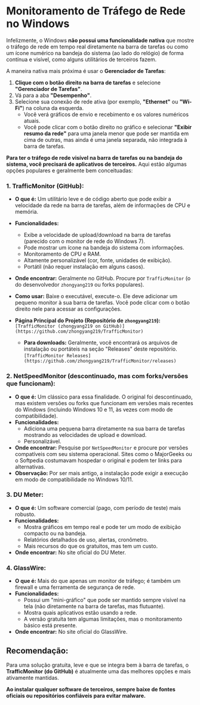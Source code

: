 
# Monitoramento de Tráfego de Rede no Windows

Infelizmente, o Windows **não possui uma funcionalidade nativa** que mostre o tráfego de rede em tempo real diretamente na barra de tarefas ou como um ícone numérico na bandeja do sistema (ao lado do relógio) de forma contínua e visível, como alguns utilitários de terceiros fazem.

A maneira nativa mais próxima é usar o **Gerenciador de Tarefas**:

1.  **Clique com o botão direito na barra de tarefas** e selecione **"Gerenciador de Tarefas"**.
2.  Vá para a aba **"Desempenho"**.
3.  Selecione sua conexão de rede ativa (por exemplo, **"Ethernet"** ou **"Wi-Fi"**) na coluna da esquerda.
    *   Você verá gráficos de envio e recebimento e os valores numéricos atuais.
    *   Você pode clicar com o botão direito no gráfico e selecionar **"Exibir resumo da rede"** para uma janela menor que pode ser mantida em cima de outras, mas ainda é uma janela separada, não integrada à barra de tarefas.

**Para ter o tráfego de rede visível na barra de tarefas ou na bandeja do sistema, você precisará de aplicativos de terceiros.** Aqui estão algumas opções populares e geralmente bem conceituadas:

### 1. TrafficMonitor (GitHub):
*   **O que é:** Um utilitário leve e de código aberto que pode exibir a velocidade da rede na barra de tarefas, além de informações de CPU e memória.
*   **Funcionalidades:**
    *   Exibe a velocidade de upload/download na barra de tarefas (parecido com o monitor de rede do Windows 7).
    *   Pode mostrar um ícone na bandeja do sistema com informações.
    *   Monitoramento de CPU e RAM.
    *   Altamente personalizável (cor, fonte, unidades de exibição).
    *   Portátil (não requer instalação em alguns casos).
*   **Onde encontrar:** Geralmente no GitHub. Procure por `TrafficMonitor` (o do desenvolvedor `zhongyang219` ou forks populares).
*   **Como usar:** Baixe o executável, execute-o. Ele deve adicionar um pequeno monitor à sua barra de tarefas. Você pode clicar com o botão direito nele para acessar as configurações.

*   **Página Principal do Projeto (Repositório de `zhongyang219`):**
    `[TrafficMonitor (zhongyang219 on GitHub)](https://github.com/zhongyang219/TrafficMonitor)`
    *   **Para downloads:** Geralmente, você encontrará os arquivos de instalação ou portáteis na seção "Releases" deste repositório.
    `[TrafficMonitor Releases](https://github.com/zhongyang219/TrafficMonitor/releases)`

### 2. NetSpeedMonitor (descontinuado, mas com forks/versões que funcionam):
*   **O que é:** Um clássico para essa finalidade. O original foi descontinuado, mas existem versões ou forks que funcionam em versões mais recentes do Windows (incluindo Windows 10 e 11, às vezes com modo de compatibilidade).
*   **Funcionalidades:**
    *   Adiciona uma pequena barra diretamente na sua barra de tarefas mostrando as velocidades de upload e download.
    *   Personalizável.
*   **Onde encontrar:** Pesquise por `NetSpeedMonitor` e procure por versões compatíveis com seu sistema operacional. Sites como o MajorGeeks ou o Softpedia costumavam hospedar o original e podem ter links para alternativas.
*   **Observação:** Por ser mais antigo, a instalação pode exigir a execução em modo de compatibilidade no Windows 10/11.

### 3. DU Meter:
*   **O que é:** Um software comercial (pago, com período de teste) mais robusto.
*   **Funcionalidades:**
    *   Mostra gráficos em tempo real e pode ter um modo de exibição compacto ou na bandeja.
    *   Relatórios detalhados de uso, alertas, cronômetro.
    *   Mais recursos do que os gratuitos, mas tem um custo.
*   **Onde encontrar:** No site oficial do DU Meter.

### 4. GlassWire:
*   **O que é:** Mais do que apenas um monitor de tráfego; é também um firewall e uma ferramenta de segurança de rede.
*   **Funcionalidades:**
    *   Possui um "mini-gráfico" que pode ser mantido sempre visível na tela (não diretamente na barra de tarefas, mas flutuante).
    *   Mostra quais aplicativos estão usando a rede.
    *   A versão gratuita tem algumas limitações, mas o monitoramento básico está presente.
*   **Onde encontrar:** No site oficial do GlassWire.

## Recomendação:

Para uma solução gratuita, leve e que se integra bem à barra de tarefas, o **TrafficMonitor (do GitHub)** é atualmente uma das melhores opções e mais ativamente mantidas.

**Ao instalar qualquer software de terceiros, sempre baixe de fontes oficiais ou repositórios confiáveis para evitar malware.**